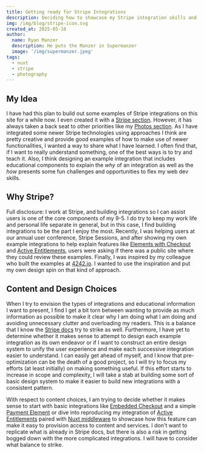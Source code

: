 ```yaml
---
title: Getting ready for Stripe Integrations
description: Deciding how to showcase my Stripe integration skills and provide educational content
img: /img/blog/stripe-icon.svg
created_at: 2025-05-10
author:
  name: Ryan Manzer
  description: He puts the Manzer in Supermanzer
  image: '/img/supermanzer.jpeg'
tags:
  - nuxt
  - stripe
  - photography
---
```

## My Idea
I have had this plan to build out some examples of Stripe integrations on this site for a while now. I even created it with a [Stripe section](/stripe). However, it has always taken a back seat to other priorities like my [Photos section](/photos). As I have integrated some newer Stripe technologies using approaches I think are pretty creative and provide good examples of how to make use of newer functionalities, I wanted a way to share what I have learned. I often find that, if I want to really understand something, one of the best ways is to try and teach it. Also, I think designing an example integration that includes educational components to explain the _why_ of an integration as well as the _how_ presents some fun challenges and opportunities to flex my web dev skills.

## Why Stripe?
Full disclosure: I work at Stripe, and building integrations so I can assist users is one of the core components of my 9-5. I do try to keep my work life and personal life separate in general, but in this case, I find building integrations to be the part I enjoy the most. Recently, I was helping users at our annual user conference, Stripe Sessions, and after showing my own example integrations to help explain features like [Elements with Checkout](https://docs.stripe.com/payments/accept-a-payment?platform=web&ui=embedded-components) and [Active Entitlements](https://docs.stripe.com/billing/entitlements), users were asking if there was a public site where they could review these examples. Finally, I was inspired by my colleague who built the examples at [4242.io](https://4242.io/test/). I wanted to use the inspiration and put my own design spin on that kind of approach.

## Content and Design Choices
When I try to envision the types of integrations and educational information I want to present, I find I get a bit torn between wanting to provide as much information as possible to make it clear why I am doing what I am doing and avoiding unnecessary clutter and overloading my readers. This is a balance that I know the [Stripe docs](https://docs.stripe.com) try to strike as well. Furthermore, I have yet to determine whether it makes sense to attempt to design each example integration as its own endeavor or if I want to construct an entire design system to unify the user experience and make each successive integration easier to understand. I can easily get ahead of myself, and I know that pre-optimization can be the death of a good project, so I will try to focus my efforts (at least initially) on making something useful. If this effort starts to increase in scope and complexity, I will take a stab at building some sort of basic design system to make it easier to build new integrations with a consistent pattern.

With respect to content choices, I am trying to decide whether it makes sense to start with basic integrations like [Embedded Checkout](https://docs.stripe.com/payments/accept-a-payment?platform=web&ui=embedded-form) and a simple [Payment Element](https://docs.stripe.com/payments/payment-element) or dive into reproducing my integration of [Active Entitlements](https://docs.stripe.com/billing/entitlements) paired with [Nuxt middleware](https://nuxt.com/docs/guide/directory-structure/middleware) to showcase how this feature can make it easy to provision access to content and services. I don't want to replicate what is already in Stripe docs, but there is also a risk in getting bogged down with the more complicated integrations. I will have to consider what balance to strike.
